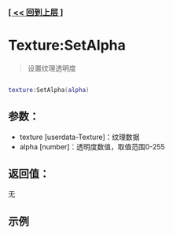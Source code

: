 ### [[ << 回到上层 ]](index.md)

# Texture:SetAlpha

> 设置纹理透明度

```lua

texture:SetAlpha(alpha)

```

## 参数：

+ texture [userdata-Texture]：纹理数据
+ alpha [number]：透明度数值，取值范围0-255

## 返回值：

无

## 示例

```lua

```